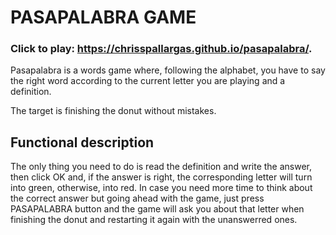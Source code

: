
# PASAPALABRA GAME
### Click to play: https://chrisspallargas.github.io/pasapalabra/.

Pasapalabra is a words game where, following the alphabet, you have to say the right word according to the current letter you are playing and a definition.

The target is finishing the donut without mistakes.

## Functional description

The only thing you need to do is read the definition and write the answer, then click OK and, if the answer is right, the corresponding letter will turn into green, otherwise, into red. In case you need more time to think about the correct answer but going ahead with the game, just press PASAPALABRA button and the game will ask you about that letter when finishing the donut and restarting it again with the unanswerred ones.
